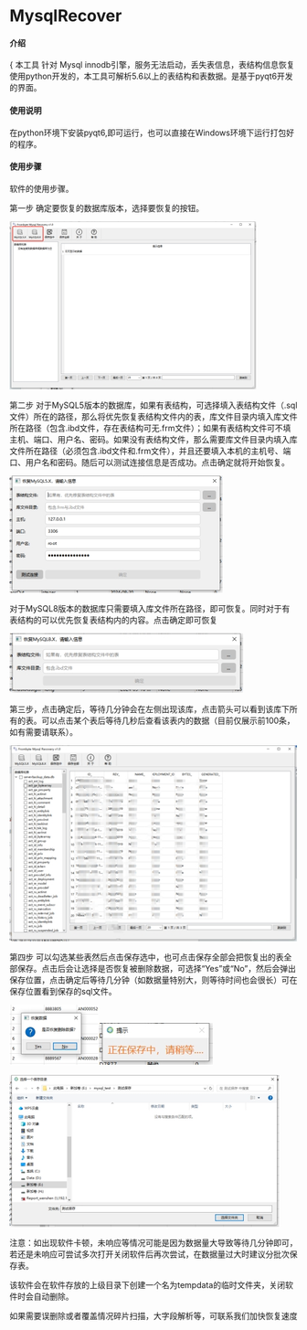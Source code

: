 # MysqlRecover

#### 介绍
{
本工具 针对 Mysql innodb引擎，服务无法启动，丢失表信息，表结构信息恢复使用python开发的，本工具可解析5.6以上的表结构和表数据。是基于pyqt6开发的界面。





#### 使用说明

在python环境下安装pyqt6,即可运行，也可以直接在Windows环境下运行打包好的程序。

#### 使用步骤

软件的使用步骤。

第一步 确定要恢复的数据库版本，选择要恢复的按钮。

![img](./assets/wps8.jpg) 

第二步 对于MySQL5版本的数据库，如果有表结构，可选择填入表结构文件（.sql文件）所在的路径，那么将优先恢复表结构文件内的表，库文件目录内填入库文件所在路径（包含.ibd文件，存在表结构可无.frm文件）；如果有表结构文件可不填主机、端口、用户名、密码。如果没有表结构文件，那么需要库文件目录内填入库文件所在路径（必须包含.ibd文件和.frm文件），并且还要填入本机的主机号、端口、用户名和密码。随后可以测试连接信息是否成功。点击确定就将开始恢复。

![img](./assets/wps9.jpg) 

对于MySQL8版本的数据库只需要填入库文件所在路径，即可恢复。同时对于有表结构的可以优先恢复表结构内的内容。点击确定即可恢复

![img](./assets/wps10.jpg) 

 

第三步，点击确定后，等待几分钟会在左侧出现该库，点击箭头可以看到该库下所有的表。可以点击某个表后等待几秒后查看该表内的数据（目前仅展示前100条，如有需要请联系）。

![img](./assets/wps11.jpg) 

第四步 可以勾选某些表然后点击保存选中，也可点击保存全部会把恢复出的表全部保存。点击后会让选择是否恢复被删除数据，可选择“Yes”或“No”，然后会弹出保存位置，点击确定后等待几分钟（如数据量特别大，则等待时间也会很长）可在保存位置看到保存的sql文件。

![img](./assets/wps12.jpg)![img](./assets/wps13.jpg) 

![img](./assets/wps14.jpg) 

注意：如出现软件卡顿，未响应等情况可能是因为数据量大导致等待几分钟即可，若还是未响应可尝试多次打开关闭软件后再次尝试，在数据量过大时建议分批次保存表。

该软件会在软件存放的上级目录下创建一个名为tempdata的临时文件夹，关闭软件时会自动删除。

如果需要误删除或者覆盖情况碎片扫描，大字段解析等，可联系我们加快恢复速度